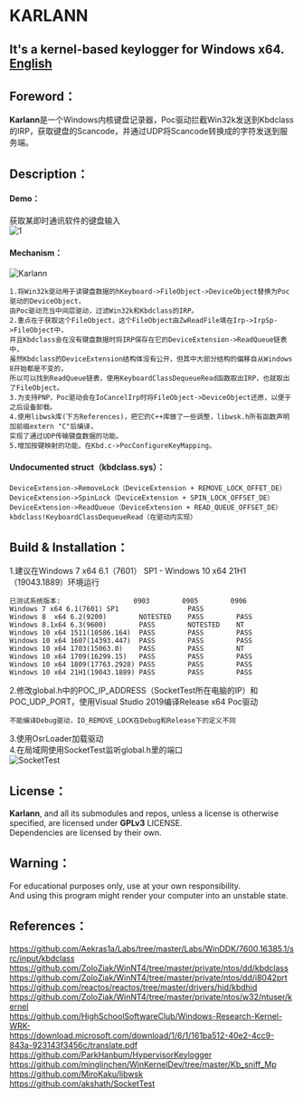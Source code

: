 # KARLANN
## It's a kernel-based keylogger for Windows x64. <a href="https://github.com/hkx3upper/Karlann/wiki">English</a>  
## Foreword：
**Karlann**是一个Windows内核键盘记录器，Poc驱动拦截Win32k发送到Kbdclass的IRP，获取键盘的Scancode，并通过UDP将Scancode转换成的字符发送到服务端。  
## Description：
#### Demo：  
获取某即时通讯软件的键盘输入  
![1](https://user-images.githubusercontent.com/41336794/188272341-167188c8-aff0-4b7b-8110-2164a7362aef.gif)  
#### Mechanism：
![Karlann](https://user-images.githubusercontent.com/41336794/188293026-0bfcdd72-3e2d-47fe-b604-5458d8a710f9.jpg)    
```
1.将Win32k驱动用于读键盘数据的hKeyboard->FileObject->DeviceObject替换为Poc驱动的DeviceObject，
由Poc驱动充当中间层驱动，过滤Win32k和Kbdclass的IRP。  
2.重点在于获取这个FileObject，这个FileObject由ZwReadFile填在Irp->IrpSp->FileObject中，
并且Kbdclass会在没有键盘数据时将IRP保存在它的DeviceExtension->ReadQueue链表中，
虽然Kbdclass的DeviceExtension结构体没有公开，但其中大部分结构的偏移自从Windows 8开始都是不变的，
所以可以找到ReadQueue链表，使用KeyboardClassDequeueRead函数取出IRP，也就取出了FileObject。  
3.为支持PNP，Poc驱动会在IoCancelIrp时将FileObject->DeviceObject还原，以便于之后设备卸载。
4.使用libwsk库(下方References)，把它的C++库做了一些调整，libwsk.h所有函数声明加前缀extern "C"后编译，
实现了通过UDP传输键盘数据的功能。
5.增加按键映射的功能，在Kbd.c->PocConfigureKeyMapping。
```
#### Undocumented struct（kbdclass.sys）：
```
DeviceExtension->RemoveLock（DeviceExtension + REMOVE_LOCK_OFFET_DE）
DeviceExtension->SpinLock（DeviceExtension + SPIN_LOCK_OFFSET_DE）  
DeviceExtension->ReadQueue（DeviceExtension + READ_QUEUE_OFFSET_DE）  
kbdclass!KeyboardClassDequeueRead（在驱动内实现）  
```
## Build & Installation：
1.建议在Windows 7 x64 6.1（7601） SP1 - Windows 10 x64 21H1（19043.1889）环境运行  
```
已测试系统版本:                  0903        0905        0906
Windows 7 x64 6.1(7601) SP1			        PASS
Windows 8  x64 6.2(9200)        NOTESTED    PASS        PASS
Windows 8.1x64 6.3(9600)        PASS        NOTESTED    NT
Windows 10 x64 1511(10586.164)  PASS        PASS        PASS
Windows 10 x64 1607(14393.447)  PASS        PASS        PASS
Windows 10 x64 1703(15063.0)    PASS        PASS        NT
Windows 10 x64 1709(16299.15)   PASS        PASS        PASS
Windows 10 x64 1809(17763.2928) PASS        PASS        PASS
Windows 10 x64 21H1(19043.1889) PASS        PASS        PASS
```
2.修改global.h中的POC_IP_ADDRESS（SocketTest所在电脑的IP）和POC_UDP_PORT，使用Visual Studio 2019编译Release x64 Poc驱动  
```
不能编译Debug驱动，IO_REMOVE_LOCK在Debug和Release下的定义不同
```
3.使用OsrLoader加载驱动  
4.在局域网使用SocketTest监听global.h里的端口  
![SocketTest](https://user-images.githubusercontent.com/41336794/188532624-a1cb49bf-748e-4fe9-ae2a-f7c3f41f2996.JPG)
## License：
**Karlann**, and all its submodules and repos, unless a license is otherwise specified, are licensed under **GPLv3** LICENSE.  
Dependencies are licensed by their own.  
## Warning：
For educational purposes only, use at your own responsibility.  
And using this program might render your computer into an unstable state.  
## References：
https://github.com/Aekras1a/Labs/tree/master/Labs/WinDDK/7600.16385.1/src/input/kbdclass  
https://github.com/ZoloZiak/WinNT4/tree/master/private/ntos/dd/kbdclass  
https://github.com/ZoloZiak/WinNT4/tree/master/private/ntos/dd/i8042prt  
https://github.com/reactos/reactos/tree/master/drivers/hid/kbdhid  
https://github.com/ZoloZiak/WinNT4/tree/master/private/ntos/w32/ntuser/kernel  
https://github.com/HighSchoolSoftwareClub/Windows-Research-Kernel-WRK-  
https://download.microsoft.com/download/1/6/1/161ba512-40e2-4cc9-843a-923143f3456c/translate.pdf  
https://github.com/ParkHanbum/HypervisorKeylogger  
https://github.com/minglinchen/WinKernelDev/tree/master/Kb_sniff_Mp  
https://github.com/MiroKaku/libwsk  
https://github.com/akshath/SocketTest  
